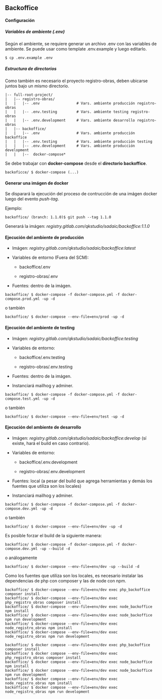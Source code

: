 ## Backoffice

#### Configuración

##### Variables de ambiente (.env)

Según el ambiente, se requiere generar un archivo .env con las variables de ambiente. Se puede usar como template .env.example y luego editarlo.

```
$ cp .env.example .env
```

##### Estructura de directorios

Como también es necesario el proyecto registro-obras, deben ubicarse juntos bajo un mismo directorio.

```
|-- full-root-project/
|   |-- registro-obras/
|   |   |-- .env                 # Vars. ambiente producción registro-obras
|   |   |-- .env.testing         # Vars. ambiente testing registro-obras
|   |   |-- .env.development     # Vars. ambiente desarrollo registro-obras
|   |-- backoffice/
|   |   |-- .env                 # Vars. ambiente producción backoffice
|   |   |-- .env.testing         # Vars. ambiente producción testing
|   |   |-- .env.development     # Vars. ambiente producción development
|   |   |--  docker-compose*
```

Se debe trabajar con **docker-compose** desde el **directorio backoffice**.

```
backoficce/ $ docker-compose (...)
```

#### Generar una imágen de docker

Se disparará la ejecución del proceso de contrucción de una imágen docker luego del evento _push-tag_.

Ejemplo:

```
backoffice/ (branch: 1.1.0)$ git push --tag 1.1.0
```

Generará la imágen: _registry.gitlab.com/qkstudio/sadaic/backoffice:1.1.0_

#### Ejecución del ambiente de producción

- Imágen: _registry.gitlab.com/qkstudio/sadaic/backoffice:latest_

- Variables de entorno (Fuera del SCM):  

    - backoffice/.env 
    
    - registro-obras/.env

- Fuentes: dentro de la imágen.

```
backoffice/ $ docker-compose -f docker-compose.yml -f docker-compose.prod.yml -up -d 
```

o también

```
backoffice/ $ docker-compose --env-file=env/prod -up -d 
```

#### Ejecución del ambiente de testing

- Imágen: _registry.gitlab.com/qkstudio/sadaic/backoffice:testing_  

- Variables de entorno: 

    - backoffice/.env.testing
    
    - registro-obras/.env.testing

- Fuentes: dentro de la imágen.

- Instanciará mailhog y adminer.

```
backoffice/ $ docker-compose -f docker-compose.yml -f docker-compose.test.yml -up -d 
```

o también

```
backoffice/ $ docker-compose --env-file=env/test -up -d 
```

#### Ejecución del ambiente de desarrollo

- Imágen: _registry.gitlab.com/qkstudio/sadaic/backoffice:develop_ (sí existe, hará el build en caso contrario).

- Variables de entorno: 

    - backoffice/.env.development
    
    - registro-obras/.env.development

- Fuentes: local (a pesar del build que agrega herramientas y demás los fuentes que utiliza son los locales)

- Instanciará mailhog y adminer.

```
backoffice/ $ docker-compose -f docker-compose.yml -f docker-compose.dev.yml -up -d 
```

o también

```
backoffice/ $ docker-compose --env-file=env/dev -up -d 
```

Es posible forzar el build de la siguiente manera:

```
backoffice/ $ docker-compose -f docker-compose.yml -f docker-compose.dev.yml -up --build -d 
```

o análogamente

```
backoffice/ $ docker-compose --env-file=env/dev -up --build -d 
```

Como los fuentes que utiliza son los locales, es necesario instalar las dependencias de php con composer y las de node con npm.

```
backoffice/ $ docker-compose --env-file=env/dev exec php_backoffice composer install
backoffice/ $ docker-compose --env-file=env/dev exec php_registro_obras composer install
backoffice/ $ docker-compose --env-file=env/dev exec node_backoffice npm install
backoffice/ $ docker-compose --env-file=env/dev exec node_backoffice npm run development
backoffice/ $ docker-compose --env-file=env/dev exec node_registro_obras npm install
backoffice/ $ docker-compose --env-file=env/dev exec node_registro_obras npm run development
```

```
backoffice/ $ docker compose --env-file=env/dev exec php_backoffice composer install
backoffice/ $ docker compose --env-file=env/dev exec php_registro_obras composer install
backoffice/ $ docker compose --env-file=env/dev exec node_backoffice npm install
backoffice/ $ docker compose --env-file=env/dev exec node_backoffice npm run development
backoffice/ $ docker compose --env-file=env/dev exec node_registro_obras npm install
backoffice/ $ docker compose --env-file=env/dev exec node_registro_obras npm run development
```


